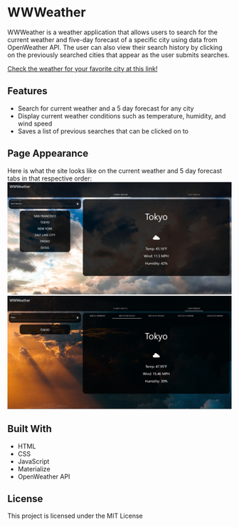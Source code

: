 # WWWeather

WWWeather is a weather application that allows users to search for the current weather and five-day forecast of a specific city using data from OpenWeather API. The user can also view their search history by clicking on the previously searched cities that appear as the user submits searches.

[Check the weather for your favorite city at this link!]()

## Features

- Search for current weather and a 5 day forecast for any city
- Display current weather conditions such as temperature, humidity, and wind speed
- Saves a list of previous searches that can be clicked on to

## Page Appearance

Here is what the site looks like on the current weather and 5 day forecast tabs in that respective order:
![current weather screenshot](./assets/images/currentWeather.jpg)
![forecast weather screenshot](./assets/images/forecast.jpg)

## Built With

- HTML
- CSS
- JavaScript
- Materialize
- OpenWeather API

## License

This project is licensed under the MIT License